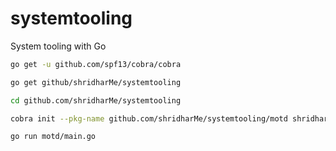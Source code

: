 # systemtooling
System tooling with Go
```sh 
go get -u github.com/spf13/cobra/cobra

go get github/shridharMe/systemtooling

cd github.com/shridharMe/systemtooling

cobra init --pkg-name github.com/shridharMe/systemtooling/motd shridharMe/systemtooling/motd

go run motd/main.go
```
